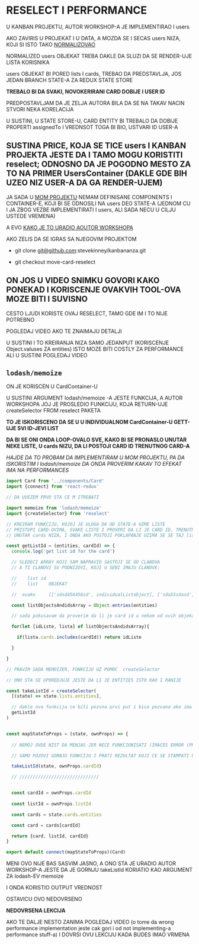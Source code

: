 # RESELECT I PERFORMANCE

U KANBAN PROJEKTU, AUTOR WORKSHOP-A JE IMPLEMENTIRAO I users

AKO ZAVIRIS U PROJEKAT I U DATA, A MOZDA SE I SECAS users NIZA, KOJI SI ISTO TAKO [NORMALIZOVAO](https://github.com/Rade58/kanban_redux_lodash_helpers/blob/6_refactoring_actions/src/normalized_data.js)

NORMALIZED users OBJEKAT TREBA DAKLE DA SLUZI DA SE RENDER-UJE LISTA KORISNIKA

users OBJEKAT BI PORED lists I cards, TREBAO DA PREDSTAVLJA, JOS JEDAN BRANCH STATE-A ZA REDUX STATE STORE

**TREBALO BI DA SVAKI, NOVOKERIRANI CARD DOBIJE I USER ID**

PREDPOSTAVLJAM DA JE ZELJA AUTORA BILA DA SE NA TAKAV NACIN STVORI NEKA KORELACIJA

U SUSTINI, U STATE STORE-U, CARD ENTITY BI TREBALO DA DOBIJE PROPERTI assignedTo I VREDNSOT TOGA BI BIO, USTVARI ID USER-A

## SUSTINA PRICE, KOJA SE TICE users I KANBAN PROJEKTA JESTE DA I TAMO MOGU KORISTITI reselect; ODNOSNO DA JE POGODNO MESTO ZA TO NA PRIMER UsersContainer (DAKLE GDE BIH UZEO NIZ USER-A DA GA RENDER-UJEM)

JA SADA U [MOM PROJEKTU](https://github.com/Rade58/kanban_redux_lodash_helpers/tree/7_reselect) NEMAM DEFINISANE COMPONENTS I CONTAINER-E, KOJI BI SE ODNOSILI NA users DEO STATE-A (JEDNOM CU I JA ZBOG VEZBE IMPLEMENTIRATI I users, ALI SADA NECU U CILJU USTEDE VREMENA)

A EVO [KAKO JE TO URADIO AOUTOR WORKSHOPA](https://github.com/stevekinney/kanbananza/blob/move-card-reselect/src/containers/UsersContainer.js)

AKO ZELIS DA SE IGRAS SA NJEGOVIM PROJEKTOM

- git clone git@github.com:stevekinney/kanbananza.git

- git checkout move-card-reselect

## ON JOS U VIDEO SNIMKU GOVORI KAKO PONEKAD I KORISCENJE OVAKVIH TOOL-OVA MOZE BITI I SUVISNO

CESTO LJUDI KORISTE OVAJ RESELECT, TAMO GDE IM I TO NIJE POTREBNO

POGLEDAJ VIDEO AKO TE ZNAIMAJU DETALJI

U SUSTINI I TO KREIRANJA NIZA SAMO JEDANPUT (KORISCENJE Object.valuses ZA entities) ISTO MOZE BITI COSTLY ZA PERFORMANCE ALI U SUSTINI POGLEDAJ VIDEO

## `lodash/memoize`

ON JE KORISCEN U CardContainer-U

U SUSTINI ARGUMENT lodash/memoize -A JESTE FUNKCIJA, A AUTOR WORKSHOPA JOJ JE PROSLEDIO FUNKCIJU, KOJA RETURN-UJE createSelector FROM reselect PAKETA

**TO JE ISKORISCENO DA SE U U INDIVIDUALNOM CardContainer-U GETT-UJE SVI ID-JEVI LIST**

**DA BI SE ONI ONDA LOOP-OVALO SVE, KAKO BI SE PRONASLO UNUTAR NEKE LISTE, U cards NIZU, DA LI POSTOJI CARD ID TRENUTNOG CARD-A**

*HAJDE DA TO PROBAM DA IMPLEMENTIRAM U MOM PROJEKTU, PA DA ISKORISTIM I lodash/memoize DA ONDA PROVERIM KAKAV TO EFEKAT IMA NA PERFORMANCES*

```javascript
import Card from '../components/Card'
import {connect} from 'react-redux'

// DA UVEZEM PRVO STA CE M ITREBATI

import memoize from 'lodash/memoize'
import {createSelector} from 'reselect'

// KREIRAM FUNKCIJU, KOJOJ JE ULOGA DA OD STATE-A UZME LISTE
// PRISTUPI CARD-OVIMA, SVAKE LISTE I PROVERI DA LI JE CARD ID, TRENUTNOG CARD-A
// UNUTAR cards NIZA, I ONDA AKO POSTOJI POKLAPANJE UZIMA SE SE TAJ listId

const getListId = (entities, cardId) => {
  console.log('get list id for the card')

  // SLEDECI ARRAY KOJI SAM NAPRAVIO SASTOJI SE OD CLANOVA
  // A TI CLANOVI SU PODNIZOVI, KOJI U SEBI IMAJU CLANOVE:

  //    list id      
  //    list    OBJEKAT

  //  ovako     [['sdsd456456sd', individualListobject], ['sda55sdasd', individualListobject]...]

  const listObjectsAndidsArray = Object.entries(entities) 

  // sada pokusavam da proverim da li je card id u nekom od ovih objekata

  for(let [idListe, lista] of listObjectsAndidsArray){

    if(lista.cards.includes(cardId)) return idListe

  }

}

// PRAVIM SADA MEMOIZER, FUNKCIJU UZ POMOC  createSelector

// ONO STA SE UPOREDJUJE JESTE DA LI JE ENTITIES ISTO KAO I RANIJE

const takeListId = createSelector(
  [(state) => state.lists.entities],

  // dakle ova funkcija ce biti pozvna prvi put i bice pozvana ako ima ralike izmedju cache-a i onoga sto ce return-ovati ova funkcija iznad
  getListId
)


const mapStateToProps = (state, ownProps) => {
  
  // NEMOJ OVDE NIST DA MENJAS JER NECE FUNKCIONISATI (IMACES ERROR (PROSLEDICE SE undefined U JEDNOM MOMENTU))

  // SAMO POZOVI GORNJU FUNKCIJU I PRATI REZULTAT KOJI CE SE STAMPATI U KONZOLI TOKOM MANIPULISANJA S KARTICAMA

  takeListId(state, ownProps.cardId)

  // //////////////////////////////


  const cardId = ownProps.cardId
  
  const listId = ownProps.listId

  const cards = state.cards.entities

  const card = cards[cardId]

  return {card, listId, cardId}
}

export default connect(mapStateToProps)(Card)

```

MENI OVO NIJE BAS SASVIM JASNO, A ONO STA JE URADIO AUTOR WORKSHOP-A JESTE DA JE GORNJU takeListId KORIATIO KAO ARGUMENT ZA lodash-EV memoize

I ONDA KORISTIO OUTPUT VREDNOST

OSTAVICU OVO NEDOVRSENO

**NEDOVRSENA LEKCIJA**

AKO TE DALJE NESTO ZANIMA POGLEDAJ VIDEO (o tome da wrong performance implementation jeste cak gori i od not implementing-a performance stuff-a) I DOVRSI OVU LEKCIJU KADA BUDES IMAO VRMENA